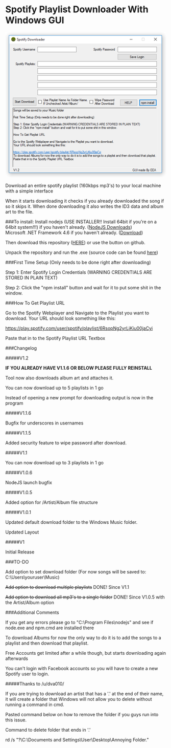 # Spotify Playlist Downloader With Windows GUI

![image](guitool12.png)

Download an entire spotify playlist (160kbps mp3's) to your local machine with a simple interface

When it starts downloading it checks if you already downloaded the song if so it skips it.
When done downloading it also writes the ID3 data and album art to the file.

###To install:
Install nodejs (USE INSTALLER!! Install 64bit if you're on a 64bit system!!!) if you haven't already. ([NodeJS Downloads](https://nodejs.org/en/download/))  
Microsoft .NET Framework 4.6 if you haven't already. ([Download](https://www.microsoft.com/en-US/download/details.aspx?id=48130))

Then download this repository ([HERE](https://github.com/dekiller82/spotify-playlist-downloader-with-windows-gui/archive/master.zip)) or use the button on github. 

Unpack the repository and run the .exe (source code can be found [here]( https://github.com/dekiller82/Spotify-Playlist-Downloader-GUI))

###First Time Setup (Only needs to be done right after downloading)

Step 1: Enter Spotify Login Credentials (WARNING CREDENTIALS ARE STORED IN PLAIN TEXT)

Step 2: Click the "npm install" button and wait for it to put some shit in the window.

###How To Get Playlist URL

Go to the Spotify Webplayer and Navigate to the Playlist you want to download.
Your URL should look something like this:

https://play.spotify.com/user/spotify/playlist/6RsopNg2yrLjKiu00jaCyi

Paste that in to the Spotify Playlist URL Textbox

###Changelog

#####V1.2

**IF YOU ALREADY HAVE V1.1.6 OR BELOW PLEASE FULLY REINSTALL**

Tool now also downloads album art and attaches it.

You can now download up to 5 playlists in 1 go

Instead of opening a new prompt for downloading output is now in the program

#####V1.1.6

Bugfix for underscores in usernames

#####V1.1.5

Added security feature to wipe password after download.

#####V1.1

You can now download up to 3 playlists in 1 go

#####V1.0.6

NodeJS launch bugfix

#####V1.0.5

Added option for /Artist/Album file structure

#####V1.0.1

Updated default download folder to the Windows Music folder.

Updated Layout

#####V1

Initial Release

###TO-DO

Add option to set download folder (For now songs will be saved to: C:\Users\youruser\Music)

~~Add option to download multiple playlists~~ DONE! Since V1.1

~~Add option to download all mp3's to a single folder~~ DONE! Since V1.0.5 with the Artist/Album option

###Additional Comments

If you get any errors please go to "C:\Program Files\nodejs" and see if node.exe and npm.cmd are installed there

To download Albums for now the only way to do it is to add the songs to a playlist and then download that playlist.

Free Accounts get limited after a while though, but starts downloading again afterwards

You can't login with Facebook accounts so you will have to create a new Spotify user to login.

#####Thanks to /u/dva010/

If you are trying to download an artist that has a '.' at the end of their name, it will create a folder that Windows will not allow you to delete without running a command in cmd.

Pasted command below on how to remove the folder if you guys run into this issue.

Command to delete folder that ends in '.'

rd /s "\?\C:\Documents and Settings\User\Desktop\Annoying Folder."


